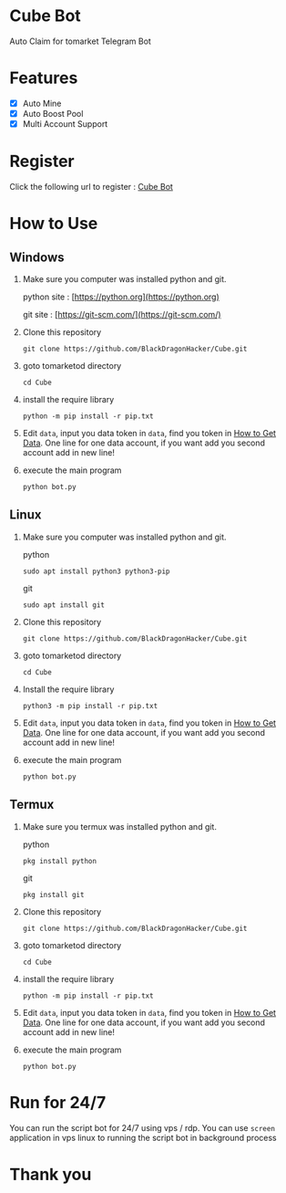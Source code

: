 # Cube Bot

Auto Claim for tomarket Telegram Bot


# Features

- [x] Auto Mine
- [x] Auto Boost Pool
- [x] Multi Account Support

# Register

Click the following url to register : [Cube Bot](https://t.me/cubesonthewater_bot/Cubes?startapp=112472-from-614976&startApp=112472-from-614976)

# How to Use

## Windows 

1. Make sure you computer was installed python and git.
   
   python site : [https://python.org](https://python.org)
   
   git site : [https://git-scm.com/](https://git-scm.com/)

2. Clone this repository
   ```shell
   git clone https://github.com/BlackDragonHacker/Cube.git
   ```

3. goto tomarketod directory
   ```
   cd Cube
   ```

4. install the require library
   ```
   python -m pip install -r pip.txt
   ```

5. Edit `data`, input you data token in `data`, find you token in [How to Get Data](#how-to-get-data). One line for one data account, if you want add you second account add in new line!

6. execute the main program 
   ```
   python bot.py
   ```

## Linux

1. Make sure you computer was installed python and git.
   
   python
   ```shell
   sudo apt install python3 python3-pip
   ```
   git
   ```shell
   sudo apt install git
   ```

2. Clone this repository
   
   ```shell
   git clone https://github.com/BlackDragonHacker/Cube.git
   ```

3. goto tomarketod directory

   ```shell
   cd Cube
   ```

4. Install the require library
   
   ```
   python3 -m pip install -r pip.txt
   ```

5. Edit `data`, input you data token in `data`, find you token in [How to Get Data](#how-to-get-data). One line for one data account, if you want add you second account add in new line!

6. execute the main program 
   ```
   python bot.py
   ```

## Termux

1. Make sure you termux was installed python and git.
   
   python
   ```
   pkg install python
   ```

   git
   ```
   pkg install git
   ```

2. Clone this repository
   ```shell
   git clone https://github.com/BlackDragonHacker/Cube.git
   ```

3. goto tomarketod directory
   ```
   cd Cube
   ```

4. install the require library
   ```
   python -m pip install -r pip.txt
   ```

5. Edit `data`, input you data token in `data`, find you token in [How to Get Data](#how-to-get-data). One line for one data account, if you want add you second account add in new line!

6. execute the main program 
   ```
   python bot.py
   ```

# Run for 24/7 

You can run the script bot for 24/7 using vps / rdp. You can use `screen` application in vps linux to running the script bot in background process


# Thank you
